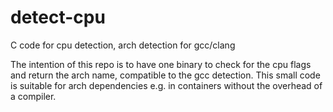 # detect-cpu
C code for cpu detection, arch detection for gcc/clang


The intention of this repo is to have one binary to check for the cpu flags and return the arch name,
compatible to the gcc detection. This small code is suitable for arch dependencies e.g. in containers
without the overhead of a compiler.
